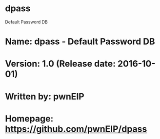 # dpass
Default Password DB

#       Name: dpass - Default Password DB
#    Version: 1.0 (Release date: 2016-10-01)
# Written by: pwnEIP
#   Homepage: https://github.com/pwnEIP/dpass

